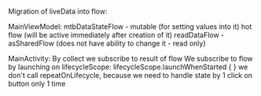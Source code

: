 Migration of liveData into flow:

MainViewModel:
mtbDataStateFlow - mutable (for setting values into it) hot flow (will be active immediately after creation of it)
readDataFlow - asSharedFlow (does not have ability to change it - read only) 

MainActivity:
By collect we subscribe to result of flow
We subscribe to flow by launching on lifecycleScope: lifecycleScope.launchWhenStarted { }
we don't call repeatOnLifecycle, because we need to handle state by 1 click on button only 1 time 